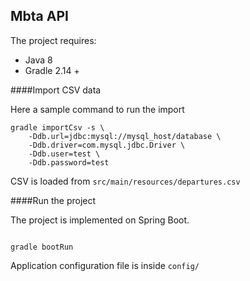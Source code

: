Mbta API
---

The project requires:

- Java 8
- Gradle 2.14 +

####Import CSV data

Here a sample command to run the import

```
gradle importCsv -s \
	-Ddb.url=jdbc:mysql://mysql_host/database \
	-Ddb.driver=com.mysql.jdbc.Driver \
	-Ddb.user=test \
	-Ddb.password=test

 ```
 
CSV is loaded from `src/main/resources/departures.csv` 
 
####Run the project
 
 The project is implemented on Spring Boot. 
 
 ```

gradle bootRun 

 ```
 
Application configuration file is inside `config/` 
 